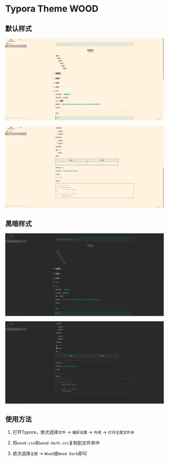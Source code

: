 # Typora Theme WOOD

## 默认样式

![wood 1](wood/wood-1.png)

![wood 2](wood/wood-2.png)

## 黑暗样式

![wood dark 1](wood/wood-dark-1.png)

![wood dark 2](wood/wood-dark-2.png)

## 使用方法

1. 打开Typora，依次选择`文件` -> `偏好设置` -> `外观` -> `打开主题文件夹`

2. 将`wood.css`和`wood-dark.css`复制到文件夹中

3. 依次选择`主题` -> `Wood`或`Wood Dark`即可

